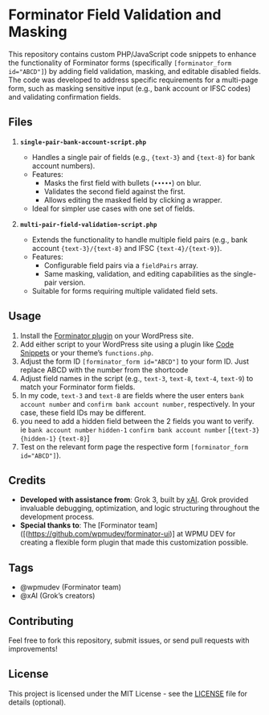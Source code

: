 # Forminator Field Validation and Masking

This repository contains custom PHP/JavaScript code snippets to enhance the functionality of Forminator forms (specifically `[forminator_form id="ABCD"]`) by adding field validation, masking, and editable disabled fields. The code was developed to address specific requirements for a multi-page form, such as masking sensitive input (e.g., bank account or IFSC codes) and validating confirmation fields.

## Files
1. **`single-pair-bank-account-script.php`**  
   - Handles a single pair of fields (e.g., `{text-3}` and `{text-8}` for bank account numbers).
   - Features:
     - Masks the first field with bullets (`•••••`) on blur.
     - Validates the second field against the first.
     - Allows editing the masked field by clicking a wrapper.
   - Ideal for simpler use cases with one set of fields.

2. **`multi-pair-field-validation-script.php`**  
   - Extends the functionality to handle multiple field pairs (e.g., bank account `{text-3}/{text-8}` and IFSC `{text-4}/{text-9}`).
   - Features:
     - Configurable field pairs via a `fieldPairs` array.
     - Same masking, validation, and editing capabilities as the single-pair version.
   - Suitable for forms requiring multiple validated field sets.

## Usage
1. Install the [Forminator plugin](https://wordpress.org/plugins/forminator/) on your WordPress site.
2. Add either script to your WordPress site using a plugin like [Code Snippets](https://wordpress.org/plugins/code-snippets/) or your theme’s `functions.php`.
3. Adjust the form ID `[forminator_form id="ABCD"]` to your form ID. Just replace ABCD with the number from the shortcode
4. Adjust field names in the script (e.g., `text-3`, `text-8`, `text-4`, `text-9`) to match your Forminator form fields.
5. In my code, `text-3` and `text-8` are fields where the user enters `bank account number` and `confirm bank account number`, respectively. In your case, these field IDs may be different.
6. you need to add a hidden field between the 2 fields you want to verify. ie `bank account number` `hidden-1` `confirm bank account number` [`{text-3}` `{hidden-1}` `{text-8}`]
7. Test on the relevant form page the respective form `[forminator_form id="ABCD"]`).

## Credits
- **Developed with assistance from**: Grok 3, built by [xAI](https://xai.ai/). Grok provided invaluable debugging, optimization, and logic structuring throughout the development process.
- **Special thanks to**: The [Forminator team]([(https://github.com/wpmudev/forminator-ui)] at WPMU DEV for creating a flexible form plugin that made this customization possible.

## Tags
- @wpmudev (Forminator team)
- @xAI (Grok’s creators)

## Contributing
Feel free to fork this repository, submit issues, or send pull requests with improvements!

## License
This project is licensed under the MIT License - see the [LICENSE](LICENSE) file for details (optional).
